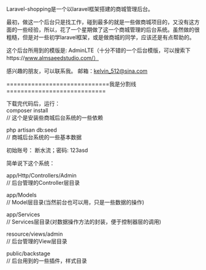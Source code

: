 Laravel-shopping是一个以laravel框架搭建的商城管理后台。

最初，做这一个后台只是找工作，碰到最多的就是一些做商城项目的，又没有这方面的一些经验，所以，花了一个星期做了这一个商城管理的后台系统。虽然做的很粗糙，但是对一些初学laravel框架，或是做商城的同学，应该还是有点帮助的。

这个后台所用到的模版是: AdminLTE（十分不错的一个后台模版，可以搜索下https://www.almsaeedstudio.com/）

感兴趣的朋友，可以联系我。 邮箱：kelvin_512@sina.com

=============================我是分割线============================

下载完代码后，运行：     
composer install       
// 这个是安装些商城后台系统的一些依赖

php artisan db:seed     
// 商城后台系统的一些基本数据



初始账号： 断水流；密码: 123asd



简单说下这个系统：

app/Http/Controllers/Admin       
// 后台管理的Controller层目录

app/Models                       
// Model层目录(当然前台也可以用，只是一些数据的操作)

app/Services                     
// Services层目录(对数据操作方法的封装，便于控制器层的调用)

resource/views/admin             
// 后台管理的View层目录

public/backstage                 
// 后台用到的一些插件，样式目录